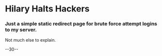 # Hilary Halts Hackers

### Just a simple static redirect page for brute force attempt logins to my server.

Not much else to explain. 

--30--